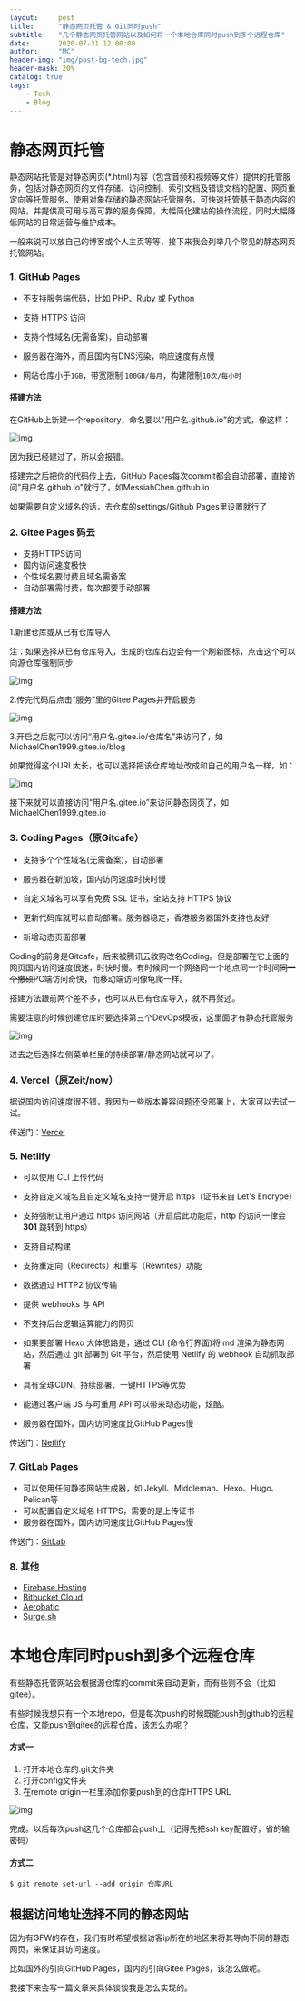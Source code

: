 ```yaml
---
layout:     post
title:      "静态网页托管 & Git同时push"
subtitle:   "几个静态网页托管网站以及如何将一个本地仓库同时push到多个远程仓库"
date:       2020-07-31 12:00:00
author:     "MC"
header-img: "img/post-bg-tech.jpg"
header-mask: 20%
catalog: true
tags:
    - Tech
    - Blog
---
```


# 静态网页托管

静态网站托管是对静态网页(*.html)内容（包含音频和视频等文件）提供的托管服务，包括对静态网页的文件存储、访问控制、索引文档及错误文档的配置、网页重定向等托管服务。使用对象存储的静态网站托管服务，可快速托管基于静态内容的网站，并提供高可用与高可靠的服务保障，大幅简化建站的操作流程，同时大幅降低网站的日常运营与维护成本。

一般来说可以放自己的博客或个人主页等等，接下来我会列举几个常见的静态网页托管网站。

### 1. GitHub Pages

- 不支持服务端代码，比如 PHP、Ruby 或 Python

- 支持 HTTPS 访问
- 支持个性域名(无需备案)，自动部署

- 服务器在海外，而且国内有DNS污染，响应速度有点慢

- 网站仓库小于`1GB`，带宽限制 `100GB/每月`，构建限制`10次/每小时`

#### 搭建方法

在GitHub上新建一个repository，命名要以"用户名.github.io"的方式，像这样：

![img](/img/in-post/post-pages/1.png)

因为我已经建过了，所以会报错。

搭建完之后把你的代码传上去，GitHub Pages每次commit都会自动部署，直接访问"用户名.github.io"就行了，如MessiahChen.github.io

如果需要自定义域名的话，去仓库的settings/Github Pages里设置就行了

### 2. Gitee Pages 码云

- 支持HTTPS访问
- 国内访问速度极快
- 个性域名要付费且域名需备案
- 自动部署需付费，每次都要手动部署

#### 搭建方法

1.新建仓库或从已有仓库导入

注：如果选择从已有仓库导入，生成的仓库右边会有一个刷新图标，点击这个可以向源仓库强制同步

![img](/img/in-post/post-pages/2.png)

2.传完代码后点击“服务”里的Gitee Pages并开启服务

![img](/img/in-post/post-pages/3.png)

3.开启之后就可以访问“用户名.gitee.io/仓库名”来访问了，如MichaelChen1999.gitee.io/blog

如果觉得这个URL太长，也可以选择把该仓库地址改成和自己的用户名一样，如：

![img](/img/in-post/post-pages/4.png)

接下来就可以直接访问“用户名.gitee.io”来访问静态网页了，如MichaelChen1999.gitee.io

### 3. Coding Pages（原Gitcafe）

- 支持多个个性域名(无需备案)，自动部署

- 服务器在新加坡，国内访问速度时快时慢
- 自定义域名可以享有免费 SSL 证书，全站支持 HTTPS 协议
- 更新代码库就可以自动部署。服务器稳定，香港服务器国外支持也友好
- 新增动态页面部署

Coding的前身是Gitcafe，后来被腾讯云收购改名Coding。但是部署在它上面的网页国内访问速度很迷，时快时慢。有时候同一个网络同一个地点同一个时间~~同一个撤硕~~PC端访问奇快，而移动端访问像龟爬一样。

搭建方法跟前两个差不多，也可以从已有仓库导入，就不再赘述。

需要注意的时候创建仓库时要选择第三个DevOps模板，这里面才有静态托管服务

![img](/img/in-post/post-pages/5.png)

进去之后选择左侧菜单栏里的持续部署/静态网站就可以了。

### 4. Vercel（原Zeit/now）

据说国内访问速度很不错，我因为一些版本兼容问题还没部署上，大家可以去试一试。

传送门：[Vercel](https://vercel.com)

### 5. Netlify

- 可以使用 CLI 上传代码
- 支持自定义域名且自定义域名支持一键开启 https（证书来自 Let's Encrype）
- 支持强制让用户通过 https 访问网站（开启后此功能后，http 的访问一律会 **301** 跳转到 https）
- 支持自动构建
- 支持重定向（Redirects）和重写（Rewrites）功能
- 数据通过 HTTP2 协议传输
- 提供 webhooks 与 API

- 不支持后台逻辑运算能力的网页

- 如果要部署 Hexo 大体思路是，通过 CLI (命令行界面)将 md 渲染为静态网站，然后通过 git 部署到 Git 平台，然后使用 Netlify 的 webhook 自动抓取部署

- 具有全球CDN、持续部署、一键HTTPS等优势

- 能通过客户端 JS 与可重用 API 可以带来动态功能，炫酷。
- 服务器在国外，国内访问速度比GitHub Pages慢

传送门：[Netlify](https://www.netlify.com/)

### 7. GitLab Pages 

- 可以使用任何静态网站生成器，如 Jekyll、Middleman、Hexo、Hugo、Pelican等
- 可以配置自定义域名 HTTPS，需要的是上传证书
- 服务器在国外，国内访问速度比GitHub Pages慢

传送门：[GitLab](https://gitlab.com)

### 8. 其他

- [Firebase Hosting](https://www.firebase.com/docs/hosting/)
- [Bitbucket Cloud](https://confluence.atlassian.com/bitbucket/publishing-a-website-on-bitbucket-cloud-221449776.html)
- [Aerobatic](https://www.aerobatic.com/)
- [Surge.sh](https://surge.sh/)

# 本地仓库同时push到多个远程仓库

有些静态托管网站会根据源仓库的commit来自动更新，而有些则不会（比如gitee）。

有些时候我想只有一个本地repo，但是每次push的时候既能push到github的远程仓库，又能push到gitee的远程仓库，该怎么办呢？

#### 方式一

1. 打开本地仓库的.git文件夹
2. 打开config文件夹
3. 在remote origin一栏里添加你要push到的仓库HTTPS URL

![img](/img/in-post/post-pages/6.jpg)

完成。以后每次push这几个仓库都会push上（记得先把ssh key配置好，省的输密码）

#### 方式二

`$ git remote set-url --add origin 仓库URL`

## 根据访问地址选择不同的静态网站

因为有GFW的存在，我们有时希望根据访客ip所在的地区来将其导向不同的静态网页，来保证其访问速度。

比如国外的引向GitHub Pages，国内的引向Gitee Pages，该怎么做呢。

我接下来会写一篇文章来具体谈谈我是怎么实现的。

